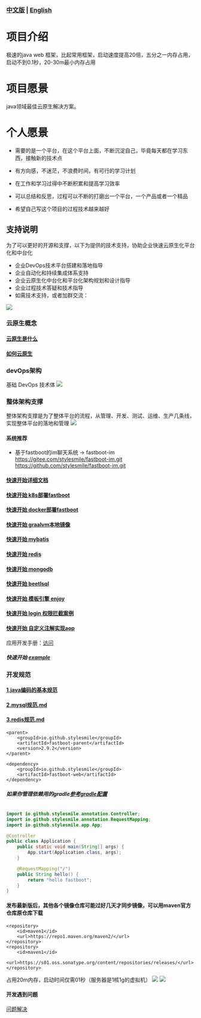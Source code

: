 ### [中文版](README.cn.md) | [English](README.md)

# 项目介绍

极速的java web 框架，比起常用框架，启动速度提高20倍，五分之一内存占用，启动不到0.1秒，20-30m最小内存占用

# 项目愿景

java领域最佳云原生解决方案。

# 个人愿景

* 需要的是一个平台，在这个平台上面，不断沉淀自己，毕竟每天都在学习东西，接触新的技术点

* 有方向感，不迷茫，不浪费时间，有可行的学习计划
* 在工作和学习过得中不断积累和提高学习效率
* 可以总结和反思，过程可以不断的打磨出一个平台，一个产品或者一个精品
* 希望自己写这个项目的过程技术越来越好

## 支持说明

为了可以更好的开源和支撑，以下为提供的技术支持，协助企业快速云原生化平台化和中台化

* 企业DevOps技术平台搭建和落地指导
* 企业自动化和持续集成体系支持
* 企业云原生化中台化和平台化架构规划和设计指导
* 企业过程技术答疑和技术指导
* 如需技术支持，或者加群交流：

<img src="./doc/image/index/java_zhilu_gongzonghao.png">

### 云原生概念

#### [云原生是什么](doc/云原生/云原生是什么.md)

#### [如何云原生](doc/云原生/如何云原生.md)

### devOps架构

基础 DevOps 技术体
<img src="./doc/image/index/fastboot-devOps.png">

### 整体架构支撑

整体架构支撑是为了整体平台的流程，从管理、开发、测试、运维、生产几条线，
实现整体平台的落地和管理
<img src="./doc/image/index/tech_design.png">

#### 系统推荐

* 基于fastboot的im聊天系统 -> fastboot-im  
  https://gitee.com/stylesmile/fastboot-im.git  
  https://github.com/stylesmile/fastboot-im.git

#### [快速开始详细文档](doc/1.fastboot-start.md)

#### [快速开始 k8s部署fastboot](doc/云原生/Kubernetes/k8s部署简单fastboot.md)

#### [快速开始 docker部署fastboot](doc/应用开发手册/docker/docker部署简单应用.md)

#### [快速开始 graalvm本地镜像](doc/应用开发手册/graalvm/graalvm部署打包本地镜像.md)

#### [快速开始 mybatis](doc/db/1.fastboot-mybatis.md)

#### [快速开始 redis](doc/db/2.fastboot-redis.md)

#### [快速开始 mongodb](doc/db/3.fastboot-mongodb.md)

#### [快速开始 beetlsql](doc/db/4.fastboot-beetlsql.md)

#### [快速开始 模板引擎 enjoy](fastboot-example%2Ffastboot-enjoy-example%2Fpom.xml)

#### [快速开始 login 权限拦截案例](fastboot-example%2Ffastboot-web-parent-example%2Ffastboot-web-login-example)

#### [快速开始 自定义注解实现aop](doc%2Ftool%2F%E8%87%AA%E5%AE%9A%E4%B9%89%E6%B3%A8%E8%A7%A3%E5%AE%9E%E7%8E%B0aop.md)

应用开发手册：[访问](doc/应用开发手册/应用开发手册.md)

##### 快速开始 [example](fastboot-example/fastboot-web-example)

### 开发规范

#### [1.java编码的基本规范](doc/应用开发手册/开发规范/1.java编码的基本规范.md)

#### [2.mysql规范.md](doc/应用开发手册/开发规范/2.mysql规范.md)

#### [3.redis规范.md](doc/应用开发手册/开发规范/3.redis规范.md)

```maven
<parent>
    <groupId>io.github.stylesmile</groupId>
    <artifactId>fastboot-parent</artifactId>
    <version>2.9.2</version>
</parent>
```

```maven
<dependency>
    <groupId>io.github.stylesmile</groupId>
    <artifactId>fastboot-web</artifactId>
</dependency>
```

##### 如果你管理依赖用的gradle[参考gradle配置](doc/1.fastboot-start-gradle.md)

```java

import io.github.stylesmile.annotation.Controller;
import io.github.stylesmile.annotation.RequestMapping;
import io.github.stylesmile.app.App;

@Controller
public class Application {
    public static void main(String[] args) {
        App.start(Application.class, args);
    }

    @RequestMapping("/")
    public String hello() {
        return "hello fastboot";
    }
}
```

#### 发布最新版后，其他各个镜像仓库可能过好几天才同步镜像，可以用maven官方仓库原仓库下载

```maven
<repository>
    <id>maven1</id>
    <url>https://repo1.maven.org/maven2/</url>
</repository>        
<repository>
    <id>maven1</id>
    <url>https://s01.oss.sonatype.org/content/repositories/releases/</url>
</repository>
```

占用20m内存，启动时间仅需01秒（服务器是1核1g的虚拟机）
<img src="./doc/image/index/fastboot-memory.png">
<img src="./doc/image/index/fastboot-start-time.png">

#### 开发遇到问题

[问题解决](doc%2F%CE%CA%CC%E2%BD%E2%BE%F6.md)
